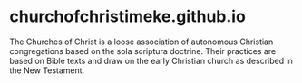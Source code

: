 # churchofchristimeke.github.io
The Churches of Christ is a loose association of autonomous Christian congregations based on the sola scriptura doctrine. Their practices are based on Bible texts and draw on the early Christian church as described in the New Testament.
